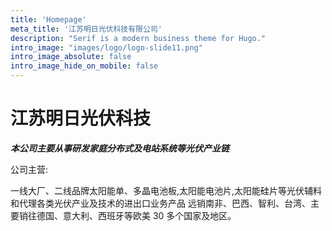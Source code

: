 ```yaml
---
title: 'Homepage'
meta_title: '江苏明日光伏科技有限公司'
description: "Serif is a modern business theme for Hugo."
intro_image: "images/logo/logo-slide11.png"
intro_image_absolute: false
intro_image_hide_on_mobile: false
---
```


# 江苏明日光伏科技

**_本公司主要从事研发家庭分布式及电站系统等光伏产业链_**

公司主营:

一线大厂、二线品牌太阳能单、多晶电池板,太阳能电池片,太阳能硅片等光伏辅料和代理各类光伏产业及技术的进出口业务产品
远销南非、巴西、智利、台湾、主要销往德国、意大利、西班牙等欧美 30 多个国家及地区。

